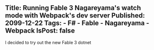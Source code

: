 Title: Running Fable 3 Nagareyama's watch mode with Webpack's dev server
Published: 2099-12-22
Tags:
    - F#
    - Fable
    - Nagareyama
    - Webpack
IsPost: false
---
I decided to try out the new Fable 3 dotnet 